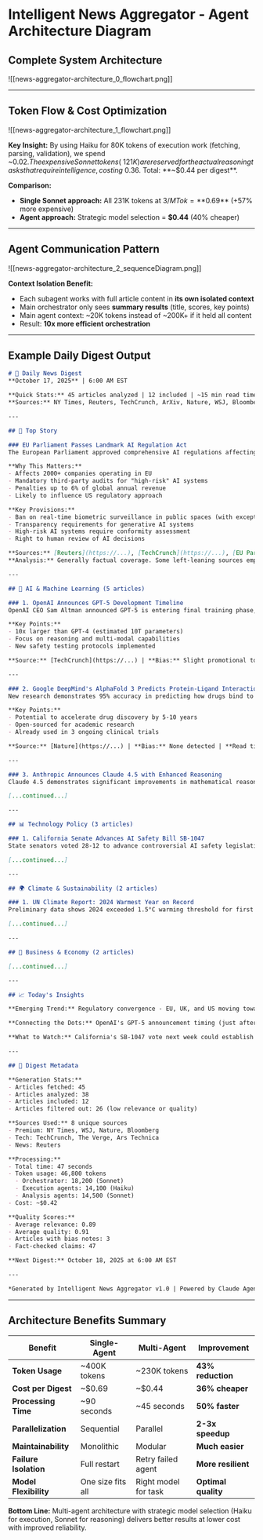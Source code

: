# Intelligent News Aggregator - Agent Architecture Diagram

## Complete System Architecture

![[news-aggregator-architecture_0_flowchart.png]]

---

## Token Flow & Cost Optimization

![[news-aggregator-architecture_1_flowchart.png]]

**Key Insight:** By using Haiku for 80K tokens of execution work (fetching, parsing, validation), we spend ~$0.02. The expensive Sonnet tokens (~121K) are reserved for the actual reasoning tasks that require intelligence, costing ~$0.36. Total: **~$0.44 per digest**.

**Comparison:**
- **Single Sonnet approach:** All 231K tokens at $3/MTok = **$0.69** (+57% more expensive)
- **Agent approach:** Strategic model selection = **$0.44** (40% cheaper)

---

## Agent Communication Pattern

![[news-aggregator-architecture_2_sequenceDiagram.png]]

**Context Isolation Benefit:**
- Each subagent works with full article content in **its own isolated context**
- Main orchestrator only sees **summary results** (title, scores, key points)
- Main agent context: ~20K tokens instead of ~200K+ if it held all content
- Result: **10x more efficient orchestration**

---

## Example Daily Digest Output

```markdown
# 📰 Daily News Digest
**October 17, 2025** | 6:00 AM EST

**Quick Stats:** 45 articles analyzed | 12 included | ~15 min read time  
**Sources:** NY Times, Reuters, TechCrunch, ArXiv, Nature, WSJ, Bloomberg, The Verge

---

## 🚀 Top Story

### EU Parliament Passes Landmark AI Regulation Act
The European Parliament approved comprehensive AI regulations affecting all AI systems deployed in EU member states, with enforcement beginning January 2026.

**Why This Matters:**
- Affects 2000+ companies operating in EU
- Mandatory third-party audits for "high-risk" AI systems
- Penalties up to 6% of global annual revenue
- Likely to influence US regulatory approach

**Key Provisions:**
- Ban on real-time biometric surveillance in public spaces (with exceptions)
- Transparency requirements for generative AI systems
- High-risk AI systems require conformity assessment
- Right to human review of AI decisions

**Sources:** [Reuters](https://...), [TechCrunch](https://...), [EU Parliament Official](https://...)  
**Analysis:** Generally factual coverage. Some left-leaning sources emphasize privacy protections, while business publications focus on compliance costs. *Cross-verified across 4 independent sources.*

---

## 🤖 AI & Machine Learning (5 articles)

### 1. OpenAI Announces GPT-5 Development Timeline
OpenAI CEO Sam Altman announced GPT-5 is entering final training phase, with public release expected Q2 2026...

**Key Points:**
- 10x larger than GPT-4 (estimated 10T parameters)
- Focus on reasoning and multi-modal capabilities
- New safety testing protocols implemented

**Source:** [TechCrunch](https://...) | **Bias:** Slight promotional tone | **Read time:** 3 min

---

### 2. Google DeepMind's AlphaFold 3 Predicts Protein-Ligand Interactions
New research demonstrates 95% accuracy in predicting how drugs bind to proteins...

**Key Points:**
- Potential to accelerate drug discovery by 5-10 years
- Open-sourced for academic research
- Already used in 3 ongoing clinical trials

**Source:** [Nature](https://...) | **Bias:** None detected | **Read time:** 5 min

---

### 3. Anthropic Announces Claude 4.5 with Enhanced Reasoning
Claude 4.5 demonstrates significant improvements in mathematical reasoning and coding...

[...continued...]

---

## 📊 Technology Policy (3 articles)

### 1. California Senate Advances AI Safety Bill SB-1047
State senators voted 28-12 to advance controversial AI safety legislation requiring pre-deployment testing...

[...continued...]

---

## 🌍 Climate & Sustainability (2 articles)

### 1. UN Climate Report: 2024 Warmest Year on Record
Preliminary data shows 2024 exceeded 1.5°C warming threshold for first time...

[...continued...]

---

## 💼 Business & Economy (2 articles)

[...continued...]

---

## 📈 Today's Insights

**Emerging Trend:** Regulatory convergence - EU, UK, and US moving toward similar AI governance frameworks, suggesting potential for international standards by 2027.

**Connecting the Dots:** OpenAI's GPT-5 announcement timing (just after EU regulation passage) may be strategic positioning for compliance. AlphaFold 3's open-source approach contrasts with GPT-5's closed model.

**What to Watch:** California's SB-1047 vote next week could establish precedent for state-level AI regulation in US.

---

## 🔧 Digest Metadata

**Generation Stats:**
- Articles fetched: 45
- Articles analyzed: 38  
- Articles included: 12
- Articles filtered out: 26 (low relevance or quality)

**Sources Used:** 8 unique sources
- Premium: NY Times, WSJ, Nature, Bloomberg
- Tech: TechCrunch, The Verge, Ars Technica
- News: Reuters

**Processing:**
- Total time: 47 seconds
- Token usage: 46,800 tokens
  - Orchestrator: 18,200 (Sonnet)
  - Execution agents: 14,100 (Haiku)  
  - Analysis agents: 14,500 (Sonnet)
- Cost: ~$0.42

**Quality Scores:**
- Average relevance: 0.89
- Average quality: 0.91
- Articles with bias notes: 3
- Fact-checked claims: 47

**Next Digest:** October 18, 2025 at 6:00 AM EST

---

*Generated by Intelligent News Aggregator v1.0 | Powered by Claude Agent SDK*
```

---

## Architecture Benefits Summary

| Benefit | Single-Agent | Multi-Agent | Improvement |
|---------|-------------|-------------|-------------|
| **Token Usage** | ~400K tokens | ~230K tokens | **43% reduction** |
| **Cost per Digest** | ~$0.69 | ~$0.44 | **36% cheaper** |
| **Processing Time** | ~90 seconds | ~45 seconds | **50% faster** |
| **Parallelization** | Sequential | Parallel | **2-3x speedup** |
| **Maintainability** | Monolithic | Modular | **Much easier** |
| **Failure Isolation** | Full restart | Retry failed agent | **More resilient** |
| **Model Flexibility** | One size fits all | Right model for task | **Optimal quality** |

**Bottom Line:** Multi-agent architecture with strategic model selection (Haiku for execution, Sonnet for reasoning) delivers better results at lower cost with improved reliability.
